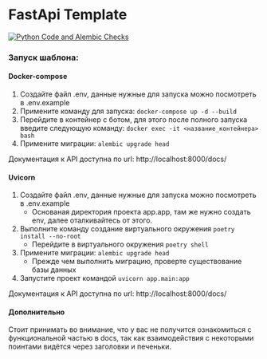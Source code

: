 # FastApi Template
[![Python Code and Alembic Checks](https://github.com/Keni13-coder/fastapi-template/actions/workflows/ci.yml/badge.svg?branch=develop&event=pull_request)](https://github.com/Keni13-coder/fastapi-template/actions/workflows/ci.yml)
### Запуск шаблона:
#### Docker-compose
1) Создайте файл .env, данные нужные для запуска можно посмотреть в .env.example
2) Примените команду для запуска: ```docker-compose up -d --build```
3) Перейдите в контейнер с ботом, для этого после полного запуска введите следующую команду: ```docker exec -it <название_контейнера> bash```
4) Примените миграции: ```alembic upgrade head```

Документация к API доступна по url: http://localhost:8000/docs/

#### Uvicorn
1) Создайте файл .env, данные нужные для запуска можно посмотреть в .env.example
    * Основаная директория проекта app.app, там же нужно создать env, далее оталкивайтесь от этого.
2) Выполните команду создание виртуального окружения ```poetry install --no-root```
    * Перейдите в виртуального окружения ```poetry shell```
3) Примените миграции: ```alembic upgrade head```
    * Прежде чем выполнить миграцию, проверте существование базы данных
4) Запустите проект командой ```uvicorn app.main:app```

Документация к API доступна по url: http://localhost:8000/docs/

#### Дополнительно

Стоит принимать во внимание, что у вас не получится ознакомиться с функциональной частью в docs, так как взаимодействия с некоторыми поинтами видётся через заголовки и печеньки.
